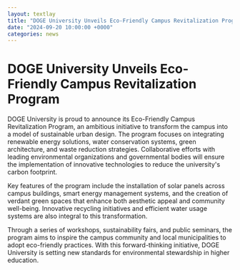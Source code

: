 ```yaml
---
layout: textlay
title: "DOGE University Unveils Eco-Friendly Campus Revitalization Program"
date: "2024-09-20 10:00:00 +0000"
categories: news
---
```

# DOGE University Unveils Eco-Friendly Campus Revitalization Program

DOGE University is proud to announce its Eco-Friendly Campus Revitalization Program, an ambitious initiative to transform the campus into a model of sustainable urban design. The program focuses on integrating renewable energy solutions, water conservation systems, green architecture, and waste reduction strategies. Collaborative efforts with leading environmental organizations and governmental bodies will ensure the implementation of innovative technologies to reduce the university's carbon footprint.

Key features of the program include the installation of solar panels across campus buildings, smart energy management systems, and the creation of verdant green spaces that enhance both aesthetic appeal and community well-being. Innovative recycling initiatives and efficient water usage systems are also integral to this transformation.

Through a series of workshops, sustainability fairs, and public seminars, the program aims to inspire the campus community and local municipalities to adopt eco-friendly practices. With this forward-thinking initiative, DOGE University is setting new standards for environmental stewardship in higher education. 